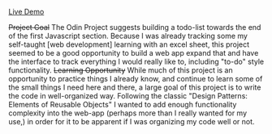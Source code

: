 <a href="http://khabera.github.io/progress-tracker">Live Demo</a>

<s>Project Goal</s>
The Odin Project suggests building a todo-list towards the end of the first Javascript section. Because I was already tracking some my self-taught [web development] learning with an excel sheet, this project seemed to be a good opportunity to build a web app expand that and have the interface to track everything I would really like to, including "to-do" style functionality.
<s>Learning Opportunity</s>
While much of this project is an opportunity to practice things I already know, and continue to learn some of the small things I need here and there, a large goal of this project is to write the code in well-organized way. Following the classic "Design Patterns: Elements of Reusable Objects" I wanted to add enough functionality complexity into the web-app (perhaps more than I really wanted for my use,) in order for it to be apparent if I was organizing my code well or not. 